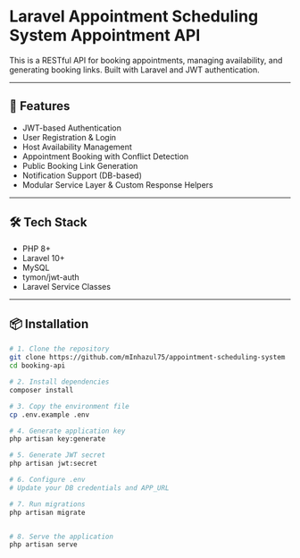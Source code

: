 # Laravel Appointment Scheduling System Appointment API

This is a RESTful API for booking appointments, managing availability, and generating booking links. Built with Laravel and JWT authentication.

---

## 🚀 Features

- JWT-based Authentication
- User Registration & Login
- Host Availability Management
- Appointment Booking with Conflict Detection
- Public Booking Link Generation
- Notification Support (DB-based)
- Modular Service Layer & Custom Response Helpers

---

## 🛠️ Tech Stack

- PHP 8+
- Laravel 10+
- MySQL 
- tymon/jwt-auth
- Laravel Service Classes

---

## 📦 Installation

```bash
# 1. Clone the repository
git clone https://github.com/mInhazul75/appointment-scheduling-system
cd booking-api

# 2. Install dependencies
composer install

# 3. Copy the environment file
cp .env.example .env

# 4. Generate application key
php artisan key:generate

# 5. Generate JWT secret
php artisan jwt:secret

# 6. Configure .env
# Update your DB credentials and APP_URL

# 7. Run migrations
php artisan migrate


# 8. Serve the application
php artisan serve
